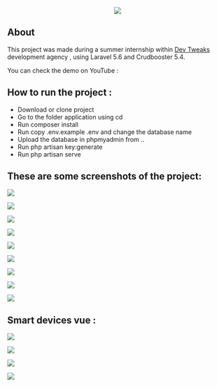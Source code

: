 <p align="center"><img src="https://laravel.com/assets/img/components/logo-laravel.svg"></p>

## About
This project was made during a summer internship within [Dev Tweaks](https://www.devtweaks.com/) development agency , using Laravel 5.6 and Crudbooster 5.4.

You can check the demo on YouTube :

## How to run the project :
- Download or clone project
- Go to the folder application using cd
- Run composer install
- Run copy .env.example .env and change the database name
- Upload the database in phpmyadmin from ..
- Run php artisan key:generate
- Run php artisan serve 


## These are some screenshots of the project:


![](public/images/screenshots/1.png)

![](public/images/screenshots/2.png)

![](public/images/screenshots/3.png)

![](public/images/screenshots/4.png)

![](public/images/screenshots/5.png)

![](public/images/screenshots/6.png)

![](public/images/screenshots/7.png)

![](public/images/screenshots/8.png)

![](public/images/screenshots/9.png)

## Smart devices vue :

![](public/images/screenshots/mob1.png)

![](public/images/screenshots/mob2.png)

![](public/images/screenshots/mob3.png)

![](public/images/screenshots/mob4.png)
